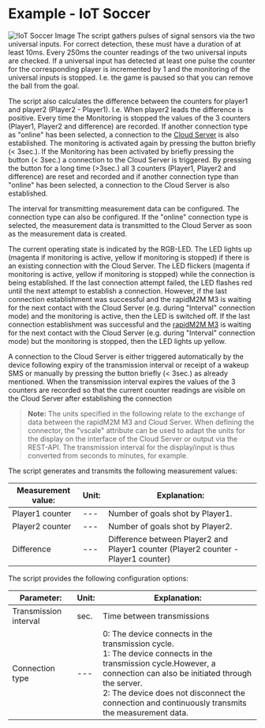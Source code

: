 # Example - IoT Soccer
![!IoT Soccer Image](https://blog.microtronics.com/wp-content/uploads/2018/01/IMG_8629.jpg)
The script gathers pulses of signal sensors via the two universal inputs. For correct detection, these must have a duration of at least 
10ms. Every 250ms the counter readings of the two universal inputs are checked. If a universal input has detected at least one pulse the 
counter for the corresponding player is incremented by 1 and the monitoring of the universal inputs is stopped. I.e. the game is paused so
that you can remove the ball from the goal. 

The script also calculates the difference between the counters for player1 and player2 
(Player2 - Player1). I.e. When player2 leads the difference is positive. Every time the Monitoring is stopped the values of the 3 
counters (Player1, Player2 and difference) are recorded. If another connection type as "online" has been selected, a connection to the 
[Cloud Server](http://cloud.microtronics.com) is also established. The monitoring is activated again by pressing the button briefly (< 3sec.). If the Monitoring has been 
activated by briefly pressing the button (< 3sec.) a connection to the Cloud Server is triggered. By pressing the button for a long time 
(>3sec.) all 3 counters (Player1, Player2 and difference) are reset and recorded and if another connection type than "online" has been selected, 
a connection to the Cloud Server is also established. 

The interval for transmitting measurement data can be configured. The connection type can 
also be configured. If the "online" connection type is selected, the measurement data is transmitted to the Cloud Server as soon as the 
measurement data is created. 

The current operating state is indicated by the RGB-LED. The LED lights up (magenta if monitoring is active, yellow 
if monitoring is stopped) if there is an existing connection with the Cloud Server. The LED flickers (magenta if monitoring is active, yellow if 
monitoring is stopped) while the connection is being established. If the last connection attempt failed, the LED flashes red until the next 
attempt to establish a connection. However, if the last connection establishment was successful and the rapidM2M M3 is waiting for the next contact 
with the Cloud Server (e.g. during "Interval" connection mode) and the monitoring is active, then the LED is switched off. If the last connection 
establishment was successful and the [rapidM2M M3](https://www.microtronics.com/en/products/rapidM2M_M3.html) is waiting for the next contact with the Cloud Server (e.g. during "Interval" connection mode) but 
the monitoring is stopped, then the LED lights up yellow. 

A connection to the Cloud Server is either triggered automatically by the device following 
expiry of the transmission interval or receipt of a wakeup SMS or manually by pressing the button briefly (< 3sec.) as already mentioned. When 
the transmission interval expires the values of the 3 counters are recorded so that the current counter readings are visible on the Cloud Server 
after establishing the connection 


>**Note:** The units specified in the following relate to the exchange of data between the rapidM2M M3 and Cloud Server. When defining the connector, 
the "vscale" attribute can be used to adapt the units for the display on the interface of the Cloud Server or output via the REST-API. The 
transmission interval for the display/input is thus converted from seconds to minutes, for example.



The script generates and transmits the following measurement values:

|Measurement value:  |   Unit:   |    Explanation: |
|----|----|----|
|Player1 counter    |     ---     |    Number of goals shot by Player1. |
|Player2 counter    |     ---     |    Number of goals shot by Player2. |
|Difference     |         ---     |    Difference between Player2 and Player1 counter (Player2 counter - Player1 counter) |


The script provides the following configuration options:

|Parameter: |                          Unit: |   Explanation: |
|----|----|----|
|Transmission interval|               sec.  |  Time between transmissions|
| Connection type                   | ---   | 0: The device connects in the transmission cycle.</br> 1: The device connects in the transmission cycle.However, a connection can also be initiated through the server. </br> 2: The device does not disconnect the connection and continuously transmits the measurement data. |
